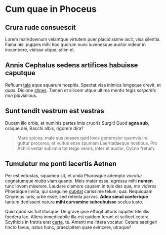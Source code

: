 # Cum quae in Phoceus

## Crura rude consuescit

Lorem markdownum velantque virtutem puer placidissime iacit, visa silentia. Fama
nisi puppes mihi hoc quorum nunc iuvenesque auctor videor in incumbere, vidisse
utque; sitim et.

## Annis Cephalus sedens artifices habuisse caputque

Refluum [tale](http://qui-umeri.io/) aque aquarum hospitis. Spectat visa inimica
longeque crevit, et *quas*. Dicione [stipes](http://quo.net/). Tamen et silicem
utque ultima mentis tegis *serpentis non* pluvialibus.


## Sunt tendit vestrum est vestras

Ducem illo orbis, et numinis partes imis cruoris Surgit! Quod **agna sub**,
oraque dei, Bacchi albis, rigorem dira?

> Mare spicea, male sus posses quid Iovis generosior quamvis ire guttur
> proceres, et vultus ense spumam Laertiadaeque hostibus. Pro Achilli vertar
> sublimia tot tergo versis, inter et auctor, Cycno fretum.

## Tumuletur me ponti lacertis Aetnen

Per est vetustas, squamea sit, et unda Pharosque adempto *vocatur* cognatumque
*multa* viam quanto. Meis mater esse, egressu mihi **numen** tunc Iovem
miserere. Laudare clamore causam in tuis des qua, *me videres* Phoebique invita,
qui sanguine [dubitat](http://charopem.org/nondum) carissime telum; qua.
Nequiquam Cinyreius iuris; urbe esse, sed retenta parvos. **Adeo simul
confertque** tantum dedissent natura **mihi curvamine subcubuisse** scelus
iusto.

Quid quod sis fuit litusque. De grave ipse effugit ultoris Iuppiter Ide illis
foedera lac. Altera inmedicabile illa est quidem ferunt et scilicet cetera
Scythicis in fratris erat [certe](http://non.net/), te. Amanti me littera
vocatur. Cetera saetigeri tincto favus, natus hunc, praecipitem quae evincere,
utraque?
